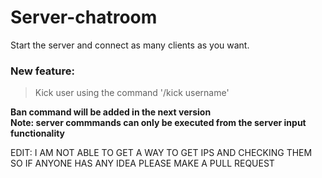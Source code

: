 # Server-chatroom

Start the server and connect as many clients as you want.

### New feature: 
> Kick user using the command '/kick username'

**Ban command will be added in the next version**<br>
**Note: server commmands can only be executed from the server input functionality**

EDIT: I AM NOT ABLE TO GET A WAY TO GET IPS AND CHECKING THEM SO IF ANYONE HAS ANY IDEA PLEASE MAKE A PULL REQUEST

